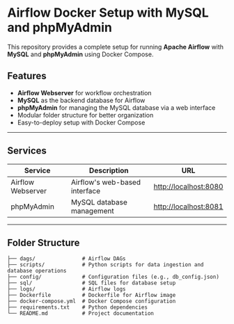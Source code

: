 # Airflow Docker Setup with MySQL and phpMyAdmin

This repository provides a complete setup for running **Apache Airflow** with **MySQL** and **phpMyAdmin** using Docker Compose.

## Features
- **Airflow Webserver** for workflow orchestration
- **MySQL** as the backend database for Airflow
- **phpMyAdmin** for managing the MySQL database via a web interface
- Modular folder structure for better organization
- Easy-to-deploy setup with Docker Compose

---

## Services

| Service          | Description                        | URL                          |
|-------------------|------------------------------------|------------------------------|
| Airflow Webserver | Airflow's web-based interface     | [http://localhost:8080](http://localhost:8080) |
| phpMyAdmin        | MySQL database management         | [http://localhost:8081](http://localhost:8081) |

---

## Folder Structure

```plaintext
├── dags/               # Airflow DAGs
├── scripts/            # Python scripts for data ingestion and database operations
├── config/             # Configuration files (e.g., db_config.json)
├── sql/                # SQL files for database setup
├── logs/               # Airflow logs
├── Dockerfile          # Dockerfile for Airflow image
├── docker-compose.yml  # Docker Compose configuration
├── requirements.txt    # Python dependencies
└── README.md           # Project documentation








